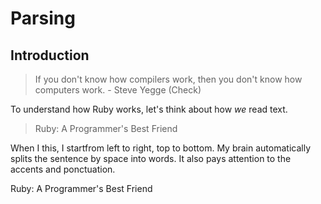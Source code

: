 # Parsing

## Introduction

> If you don't know how compilers work, then you don't know how computers work. - Steve Yegge (Check)

To understand how Ruby works, let's think about how _we_ read text.

> Ruby: A Programmer's Best Friend

When I this, I startfrom left to right, top to bottom. My brain automatically
splits the sentence by space into words. It also pays attention to the accents and ponctuation.

Ruby: A Programmer's Best Friend

